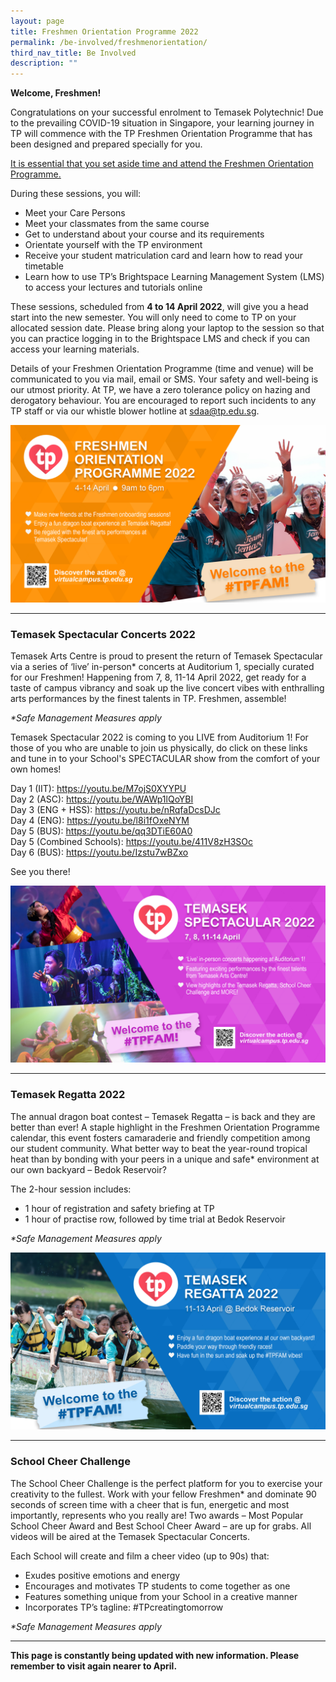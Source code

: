 ```yaml
---
layout: page
title: Freshmen Orientation Programme 2022
permalink: /be-involved/freshmenorientation/
third_nav_title: Be Involved
description: ""
---
```

**Welcome, Freshmen!**

Congratulations on your successful enrolment to Temasek Polytechnic! 
Due to the prevailing COVID-19 situation in Singapore, your learning journey in TP will commence with the TP Freshmen Orientation Programme that has been designed and prepared specially for you. 

<ins>It is essential that you set aside time and attend the Freshmen Orientation Programme.</ins>

During these sessions, you will:
* Meet your Care Persons
* Meet your classmates from the same course   
* Get to understand about your course and its requirements  
* Orientate yourself with the TP environment
* Receive your student matriculation card and learn how to read your timetable 
* Learn how to use TP’s Brightspace Learning Management System (LMS) to access your lectures and tutorials online

These sessions, scheduled from **4 to 14 April 2022**, will give you a head start into the new semester. You will only need to come to TP on your allocated session date. Please bring along your laptop to the session so that you can practice logging in to the Brightspace LMS and check if you can access your learning materials.

Details of your Freshmen Orientation Programme (time and venue) will be communicated to you via mail, email or SMS. Your safety and well-being is our utmost priority. At TP, we have a zero tolerance policy on hazing and derogatory behaviour. You are encouraged to report such incidents to any TP staff or via our whistle blower hotline at [sdaa@tp.edu.sg](mailto:sdaa@tp.edu.sg).

![FOP 2022](/images/FOP%20EDM_2625px%20by%201479px.jpg)

---
### <a id="spectacular"></a>Temasek Spectacular Concerts 2022

Temasek Arts Centre is proud to present the return of Temasek Spectacular via a series of ‘live’ in-person* concerts at Auditorium 1, specially curated for our Freshmen! Happening from 7, 8, 11-14 April 2022, get ready for a taste of campus vibrancy and soak up the live concert vibes with enthralling arts performances by the finest talents in TP. Freshmen, assemble! 

_*Safe Management Measures apply_  

Temasek Spectacular 2022 is coming to you LIVE from Auditorium 1! For those of you who are unable to join us physically, do click on these links and tune in to your School's SPECTACULAR show from the comfort of your own homes!

Day 1 (IIT): https://youtu.be/M7ojS0XYYPU  
Day 2 (ASC): https://youtu.be/WAWp1lQoYBI  
Day 3 (ENG + HSS): https://youtu.be/nRqfaDcsDJc  
Day 4 (ENG): https://youtu.be/l8i1fOxeNYM  
Day 5 (BUS): https://youtu.be/qq3DTiE60A0  
Day 5 (Combined Schools): https://youtu.be/411V8zH3SOc  
Day 6 (BUS): https://youtu.be/Izstu7wBZxo  

See you there!

![Temasek Spectacular](/images/Temasek%20Spectacular%20(3)_2625px%20by%201479px.jpg)

---
### <a id="regatta"></a>Temasek Regatta 2022

The annual dragon boat contest – Temasek Regatta – is back and they are better than ever! A staple highlight in the Freshmen Orientation Programme calendar, this event fosters camaraderie and friendly competition among our student community. What better way to beat the year-round tropical heat than by bonding with your peers in a unique and safe* environment at our own backyard – Bedok Reservoir?

The 2-hour session includes:
* 1 hour of registration and safety briefing at TP
* 1 hour of practise row, followed by time trial at Bedok Reservoir 

_*Safe Management Measures apply_  

![Temasek Regatta](/images/Temasek%20Regatta%20EDM_2625px%20by%201479px.jpg)

---
### School Cheer Challenge

The School Cheer Challenge is the perfect platform for you to exercise your creativity to the fullest. Work with your fellow Freshmen* and dominate 90 seconds of screen time with a cheer that is fun, energetic and most importantly, represents who you really are! Two awards – Most Popular School Cheer Award and Best School Cheer Award – are up for grabs. All videos will be aired at the Temasek Spectacular Concerts. 

Each School will create and film a cheer video (up to 90s) that:
* Exudes positive emotions and energy 
* Encourages and motivates TP students to come together as one
* Features something unique from your School in a creative manner 
* Incorporates TP’s tagline: #TPcreatingtomorrow

_*Safe Management Measures apply_  

---
**This page is constantly being updated with new information. Please remember to visit again nearer to April.**